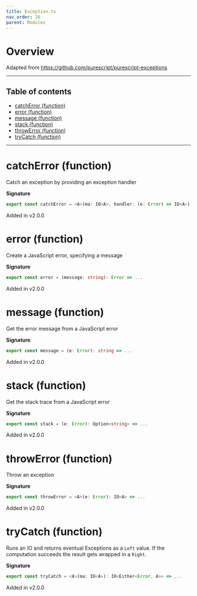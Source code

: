 ```yaml
---
title: Exception.ts
nav_order: 26
parent: Modules
---
```


# Overview

Adapted from https://github.com/purescript/purescript-exceptions

---

<h2 class="text-delta">Table of contents</h2>

- [catchError (function)](#catcherror-function)
- [error (function)](#error-function)
- [message (function)](#message-function)
- [stack (function)](#stack-function)
- [throwError (function)](#throwerror-function)
- [tryCatch (function)](#trycatch-function)

---

# catchError (function)

Catch an exception by providing an exception handler

**Signature**

```ts
export const catchError = <A>(ma: IO<A>, handler: (e: Error) => IO<A>): IO<A> => ...
```

Added in v2.0.0

# error (function)

Create a JavaScript error, specifying a message

**Signature**

```ts
export const error = (message: string): Error => ...
```

Added in v2.0.0

# message (function)

Get the error message from a JavaScript error

**Signature**

```ts
export const message = (e: Error): string => ...
```

Added in v2.0.0

# stack (function)

Get the stack trace from a JavaScript error

**Signature**

```ts
export const stack = (e: Error): Option<string> => ...
```

Added in v2.0.0

# throwError (function)

Throw an exception

**Signature**

```ts
export const throwError = <A>(e: Error): IO<A> => ...
```

Added in v2.0.0

# tryCatch (function)

Runs an IO and returns eventual Exceptions as a `Left` value. If the computation succeeds the result gets wrapped in
a `Right`.

**Signature**

```ts
export const tryCatch = <A>(ma: IO<A>): IO<Either<Error, A>> => ...
```

Added in v2.0.0
